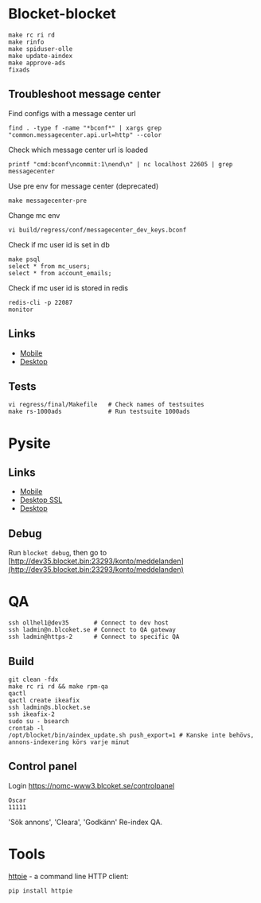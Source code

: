 # Blocket-blocket

    make rc ri rd
    make rinfo
    make spiduser-olle
    make update-aindex
    make approve-ads
    fixads

## Troubleshoot message center

Find configs with a message center url

    find . -type f -name "*bconf*" | xargs grep "common.messagecenter.api.url=http" --color

Check which message center url is loaded

    printf "cmd:bconf\ncommit:1\nend\n" | nc localhost 22605 | grep messagecenter

Use pre env for message center (deprecated)

    make messagecenter-pre

Change mc env

    vi build/regress/conf/messagecenter_dev_keys.bconf

Check if mc user id is set in db

    make psql
    select * from mc_users;
    select * from account_emails;

Check if mc user id is stored in redis

    redis-cli -p 22087
    monitor

## Links

* [Mobile](http://dev35.blocket.bin:23260/)
* [Desktop](http://dev35.blocket.bin:23216/)

## Tests

    vi regress/final/Makefile   # Check names of testsuites
    make rs-1000ads             # Run testsuite 1000ads

# Pysite

## Links

* [Mobile](http://dev35.blocket.bin:23296/konto/meddelanden)
* [Desktop SSL](https://dev35.blocket.bin:23258/konto/meddelanden)
* [Desktop](http://dev35.blocket.bin:23259/konto/meddelanden)

## Debug

Run `blocket debug`, then go to [http://dev35.blocket.bin:23293/konto/meddelanden](http://dev35.blocket.bin:23293/konto/meddelanden)

# QA

    ssh ollhel1@dev35       # Connect to dev host
    ssh ladmin@n.blcoket.se # Connect to QA gateway
    ssh ladmin@https-2      # Connect to specific QA

## Build

    git clean -fdx
    make rc ri rd && make rpm-qa
    qactl
    qactl create ikeafix
    ssh ladmin@s.blocket.se
    ssh ikeafix-2
    sudo su - bsearch
    crontab -l
    /opt/blocket/bin/aindex_update.sh push_export=1 # Kanske inte behövs, annons-indexering körs varje minut

## Control panel

Login https://nomc-www3.blcoket.se/controlpanel

    Oscar
    11111

'Sök annons', 'Cleara', 'Godkänn'
Re-index QA.

# Tools

[httpie](https://github.com/jkbrzt/httpie) - a command line HTTP client:

    pip install httpie
